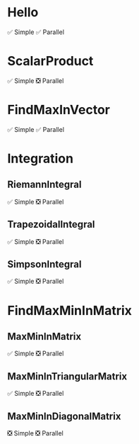 # Hello
:white_check_mark: Simple
:white_check_mark: Parallel

# ScalarProduct
:white_check_mark: Simple
:negative_squared_cross_mark: Parallel

# FindMaxInVector
:white_check_mark: Simple
:white_check_mark: Parallel

# Integration
## RiemannIntegral
:white_check_mark: Simple
:negative_squared_cross_mark: Parallel
## TrapezoidalIntegral
:white_check_mark: Simple
:negative_squared_cross_mark: Parallel
## SimpsonIntegral
:white_check_mark: Simple
:negative_squared_cross_mark: Parallel

# FindMaxMinInMatrix
## MaxMinInMatrix
:white_check_mark: Simple
:negative_squared_cross_mark: Parallel
## MaxMinInTriangularMatrix
:white_check_mark: Simple
:negative_squared_cross_mark: Parallel
## MaxMinInDiagonalMatrix
:negative_squared_cross_mark: Simple
:negative_squared_cross_mark: Parallel